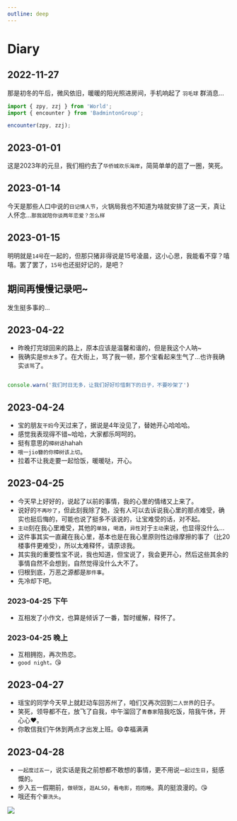 ```yaml
---
outline: deep
---
```


# Diary

## 2022-11-27

那是初冬的午后，微风依旧，暖暖的阳光照进房间，手机响起了 `羽毛球` 群消息...


```js
import { zpy, zzj } from 'World';
import { encounter } from 'BadmintonGroup';

encounter(zpy, zzj);
```

## 2023-01-01 <Badge type="warning" text="臭宝说时间错了： 2022 -> 2023" />

这是2023年的元旦，我们相约去了`华侨城欢乐海岸`，简简单单的逛了一圈，笑死。


## 2023-01-14

今天是那些人口中说的`日记情人节`，火锅局我也不知道为啥就安排了这一天，真让人怀念...`那我就陪你谈两年恋爱？怎么样`

## 2023-01-15

明明就是`14号`在一起的，但那只猪非得说是15号凌晨，这小心思，我能看不穿？嘻嘻。罢了罢了，`15号`也还挺好记的，是吧？

## 期间再慢慢记录吧~

发生挺多事的...

## 2023-04-22

- 昨晚打完球回来的路上，原本应该是温馨和谐的，但是我这个人呐~
- 我确实是`想太多`了。在大街上，骂了我一顿，那个宝看起来生气了...也许我确实`该骂`了。

```js

console.warn('我们时日无多，让我们好好珍惜剩下的日子，不要吵架了')

```

## 2023-04-24

- 宝的朋友`干妈`今天过来了，据说是4年没见了，替她开心哈哈哈。
- 感觉我表现得不错~哈哈，大家都乐呵呵的。
- 挺有意思的`樟树话`hahah
- `哦一jio簪的你樟树该上切`。
- 拉着不让我走要一起恰饭，暖暖哒，开心。

## 2023-04-25 <Badge type="danger" text="我又发神经了" />

- 今天早上好好的，说起了以前的事情，我的心里的情绪又上来了。
- 说好的`不再吵了`，但此刻我除了她，没有人可以去诉说我心里的那点难受，确实也挺后悔的，可能也说了挺多不该说的，让宝难受的话，对不起。
- `主动`刻在我心里难受，其他的`单独`，`喝酒`，`异性`对于`主动`来说，也显得没什么...
- 这件事其实一直藏在我心里，基本也是在我心里原则性边缘摩擦的事了（比20楼事件更难受），所以太难释怀，请原谅我。
- 其实我的重要性宝不说，我也知道，但宝说了，我会更开心，然后这些其余的事情自然不会想到，自然觉得没什么大不了。
- 归根到底，万恶之源都是`那件事`。
- 先冷却下吧。

### 2023-04-25 下午

- 互相发了小作文，也算是倾诉了一番，暂时缓解，释怀了。

### 2023-04-25 晚上

- 互相拥抱，再次热恋。
- `good night。`😘

## 2023-04-27 <Badge type="tip" text="幸福满满的平平淡淡的一天" />

- 瑶宝的同学今天早上就赶动车回苏州了，咱们又再次回到`二人世界`的日子。
- 笑死，领导都不在，放飞了自我，中午溜回了`青春家`陪我吃饭，陪我午休，开心心❤。
- 你敢信我们午休到两点才出发上班。😄幸福满满

## 2023-04-28 <Badge type="tip" text="五一假期最后一个工作日" />

- `一起度过五一`，说实话是我之前想都不敢想的事情，更不用说`一起过生日`，挺感慨的。
- 步入五一假期前，`做顿饭`，`逛ALSO`，`看电影`，`抱抱睡`。真的挺浪漫的。😘
- 哦还有个`要洗头`。

<img src="https://mms2.baidu.com/it/u=1995593949,527722394&fm=253&app=120&f=JPEG&fmt=auto&q=75?w=503&h=500" />

<script setup>
import Comment from './.vitepress/theme/components/comment.vue';
</script>
<Comment />
